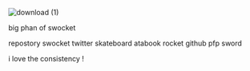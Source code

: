 ![download (1)](https://github.com/user-attachments/assets/6528450f-9bb9-4d54-a7e3-915722ce6305)

big phan of swocket

repostory swocket
twitter skateboard
atabook rocket
github pfp sword


i love the consistency !
